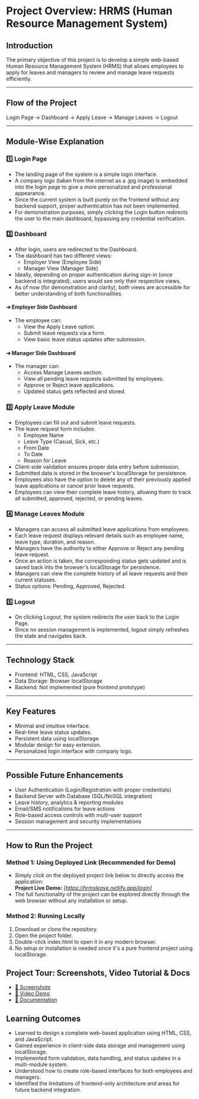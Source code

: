 # Project Overview: HRMS (Human Resource Management System)

## Introduction
The primary objective of this project is to develop a simple web-based Human Resource Management System (HRMS) that allows employees to apply for leaves and managers to review and manage leave requests efficiently.

---

## Flow of the Project
Login Page → Dashboard → Apply Leave → Manage Leaves → Logout

---

## Module-Wise Explanation

### 1️⃣ Login Page
- The landing page of the system is a simple login interface.
- A company logo (taken from the internet as a .jpg image) is embedded into the login page to give a more personalized and professional appearance.
- Since the current system is built purely on the frontend without any backend support, proper authentication has not been implemented.
- For demonstration purposes, simply clicking the Login button redirects the user to the main dashboard, bypassing any credential verification.

### 2️⃣ Dashboard
- After login, users are redirected to the Dashboard.
- The dashboard has two different views:
  - Employer View (Employee Side)
  - Manager View (Manager Side)
- Ideally, depending on proper authentication during sign-in (once backend is integrated), users would see only their respective views.
- As of now (for demonstration and clarity), both views are accessible for better understanding of both functionalities.

#### ➔ Employer Side Dashboard
- The employee can:
  - View the Apply Leave option.
  - Submit leave requests via a form.
  - View basic leave status updates after submission.

#### ➔ Manager Side Dashboard
- The manager can:
  - Access Manage Leaves section.
  - View all pending leave requests submitted by employees.
  - Approve or Reject leave applications.
  - Updated status gets reflected and stored.

### 3️⃣ Apply Leave Module
- Employees can fill out and submit leave requests.
- The leave request form includes:
  - Employee Name
  - Leave Type (Casual, Sick, etc.)
  - From Date
  - To Date
  - Reason for Leave
- Client-side validation ensures proper data entry before submission.
- Submitted data is stored in the browser's localStorage for persistence.
- Employees also have the option to delete any of their previously applied leave applications or cancel prior leave requests.
- Employees can view their complete leave history, allowing them to track all submitted, approved, rejected, or pending leaves.

### 4️⃣ Manage Leaves Module
- Managers can access all submitted leave applications from employees.
- Each leave request displays relevant details such as employee name, leave type, duration, and reason.
- Managers have the authority to either Approve or Reject any pending leave request.
- Once an action is taken, the corresponding status gets updated and is saved back into the browser's localStorage for persistence.
- Managers can view the complete history of all leave requests and their current statuses.
- Status options: Pending, Approved, Rejected.

### 5️⃣ Logout
- On clicking Logout, the system redirects the user back to the Login Page.
- Since no session management is implemented, logout simply refreshes the state and navigates back.

---

## Technology Stack
- Frontend: HTML, CSS, JavaScript
- Data Storage: Browser localStorage
- Backend: Not implemented (pure frontend prototype)

---

## Key Features
- Minimal and intuitive interface.
- Real-time leave status updates.
- Persistent data using localStorage.
- Modular design for easy extension.
- Personalized login interface with company logo.

---

## Possible Future Enhancements
- User Authentication (Login/Registration with proper credentials)
- Backend Server with Database (SQL/NoSQL integration)
- Leave history, analytics & reporting modules
- Email/SMS notifications for leave actions
- Role-based access controls with multi-user support
- Session management and security implementations

---

## How to Run the Project

### Method 1: Using Deployed Link (Recommended for Demo)
- Simply click on the deployed project link below to directly access the application:  
**Project Live Demo:** *[https://hrmsleave.netlify.app/login]*
- The full functionality of the project can be explored directly through the web browser without any installation or setup.

### Method 2: Running Locally
1. Download or clone the repository.
2. Open the project folder.
3. Double-click index.html to open it in any modern browser.
4. No setup or installation is needed since it's a pure frontend project using localStorage.

## Project Tour: Screenshots, Video Tutorial & Docs

- [📸 Screenshots](https://drive.google.com/drive/folders/1nW9YxioGLRqwD73iMkZ4iZvaKqnP42L6?usp=drive_link)
- [🎥 Video Demo](https://drive.google.com/file/d/1OARtiYdQ_BcGCKBbd1ArT9oYFea1dldA/view?usp=drive_link)
- [📄 Documentation](https://drive.google.com/file/d/1MUEaShEZwG09kzweD1-FqSnS4iKyuVPz/view?usp=drive_link)


## Learning Outcomes
- Learned to design a complete web-based application using HTML, CSS, and JavaScript.
- Gained experience in client-side data storage and management using localStorage.
- Implemented form validation, data handling, and status updates in a multi-module system.
- Understood how to create role-based interfaces for both employees and managers.
- Identified the limitations of frontend-only architecture and areas for future backend integration.

